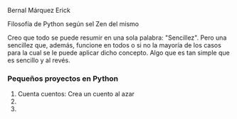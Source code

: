 Bernal Márquez Erick

Filosofía de Python según sel Zen del mismo

Creo que todo se puede resumir en una sola palabra: "Sencillez". 
Pero una sencillez que, además, funcione en todos o si no la mayoría de los casos para la cual se le puede aplicar dicho concepto.
Algo que es tan simple que es sencillo y al revés.

### Pequeños proyectos en Python
1. Cuenta cuentos: Crea un cuento al azar
2. 
4.

